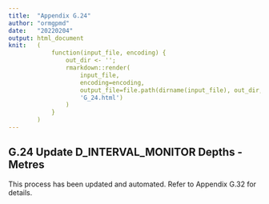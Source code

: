 ```yaml
---
title:  "Appendix G.24"
author: "ormgpmd"
date:   "20220204"
output: html_document
knit:   (
            function(input_file, encoding) {
                out_dir <- '';
                rmarkdown::render(
                    input_file,
                    encoding=encoding,
                    output_file=file.path(dirname(input_file), out_dir,
                    'G_24.html')
                )
            }
        )
---
```


## G.24 Update D_INTERVAL_MONITOR Depths - Metres

This process has been updated and automated.  Refer to Appendix G.32 for
details.


